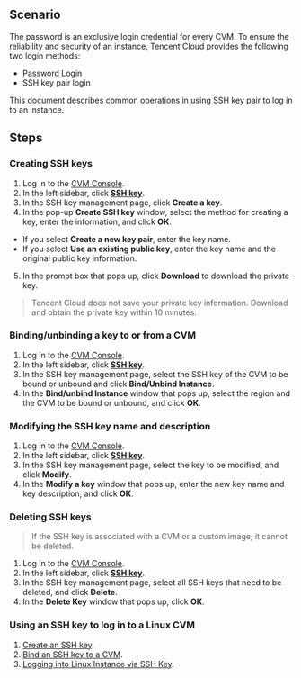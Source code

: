 ## Scenario
The password is an exclusive login credential for every CVM. To ensure the reliability and security of an instance, Tencent Cloud provides the following two login methods:
- [Password Login](https://intl.cloud.tencent.com/document/product/213/6093)
- SSH key pair login

This document describes common operations in using SSH key pair to log in to an instance.

## Steps

<span id="creatSSH"></span>
### Creating SSH keys
 1. Log in to the [CVM Console](https://console.cloud.tencent.com/cvm/).
 2. In the left sidebar, click **[SSH key](https://console.cloud.tencent.com/cvm/sshkey)**.
 3. In the SSH key management page, click **Create a key**.
 4. In the pop-up **Create SSH key** window, select the method for creating a key, enter the information, and click **OK**.
  - If you select **Create a new key pair**, enter the key name.
  - If you select **Use an existing public key**, enter the key name and the original public key information.
 5. In the prompt box that pops up, click **Download** to download the private key.
 > Tencent Cloud does not save your private key information. Download and obtain the private key within 10 minutes.
 > 

<span id="bindingSSH"></span>
### Binding/unbinding a key to or from a CVM
 1. Log in to the [CVM Console](https://console.cloud.tencent.com/cvm/).
 2. In the left sidebar, click **[SSH key](https://console.cloud.tencent.com/cvm/sshkey)**.
 3. In the SSH key management page, select the SSH key of the CVM to be bound or unbound and click **Bind/Unbind Instance**.
 4. In the **Bind/unbind Instance** window that pops up, select the region and the CVM to be bound or unbound, and click **OK**.


### Modifying the SSH key name and description
 1. Log in to the [CVM Console](https://console.cloud.tencent.com/cvm/).
 2. In the left sidebar, click **[SSH key](https://console.cloud.tencent.com/cvm/sshkey)**.
 3. In the SSH key management page, select the key to be modified, and click **Modify**.
 4. In the **Modify a key** window that pops up, enter the new key name and key description, and click **OK**.

### Deleting SSH keys
> If the SSH key is associated with a CVM or a custom image, it cannot be deleted.
>
 1. Log in to the [CVM Console](https://console.cloud.tencent.com/cvm/).
 2. In the left sidebar, click **[SSH key](https://console.cloud.tencent.com/cvm/sshkey)**.
 3. In the SSH key management page, select all SSH keys that need to be deleted, and click **Delete**.
 4. In the **Delete Key** window that pops up, click **OK**.

### Using an SSH key to log in to a Linux CVM

1. [Create an SSH key](#creatSSH).
2. [Bind an SSH key to a CVM](#bindingSSH).
3. [Logging into Linux Instance via SSH Key](https://intl.cloud.tencent.com/document/product/213/32501).
